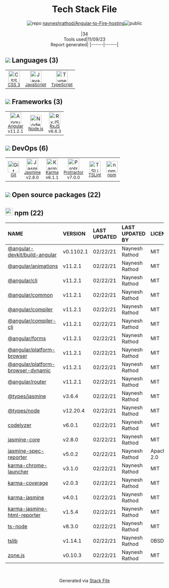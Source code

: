 <!--
--- Readme.md Snippet without images Start ---
## Tech Stack
nayneshrathod/Angular-to-Fire-hosting is built on the following main stack:
- [Jasmine](http://jasmine.github.io/) – Javascript Testing Framework
- [Node.js](http://nodejs.org/) – Frameworks (Full Stack)
- [JavaScript](https://developer.mozilla.org/en-US/docs/Web/JavaScript) – Languages
- [Karma](http://karma-runner.github.io/) – Browser Testing
- [TypeScript](http://www.typescriptlang.org) – Languages
- [Protractor](http://angular.github.io/protractor) – Javascript Testing Framework
- [RxJS](http://reactivex.io/rxjs/) – Concurrency Frameworks
- [Angular](https://angular.io) – Javascript MVC Frameworks
- [TSLint](https://github.com/palantir/tslint) – Code Review

Full tech stack [here](/techstack.md)
--- Readme.md Snippet without images End ---

--- Readme.md Snippet with images Start ---
## Tech Stack
nayneshrathod/Angular-to-Fire-hosting is built on the following main stack:
- <img width='25' height='25' src='https://img.stackshare.io/service/831/7c0b595409af531b9cdeb07f8c513e8b.png' alt='Jasmine'/> [Jasmine](http://jasmine.github.io/) – Javascript Testing Framework
- <img width='25' height='25' src='https://img.stackshare.io/service/1011/n1JRsFeB_400x400.png' alt='Node.js'/> [Node.js](http://nodejs.org/) – Frameworks (Full Stack)
- <img width='25' height='25' src='https://img.stackshare.io/service/1209/javascript.jpeg' alt='JavaScript'/> [JavaScript](https://developer.mozilla.org/en-US/docs/Web/JavaScript) – Languages
- <img width='25' height='25' src='https://img.stackshare.io/service/1420/TidYGd6a.png' alt='Karma'/> [Karma](http://karma-runner.github.io/) – Browser Testing
- <img width='25' height='25' src='https://img.stackshare.io/service/1612/bynNY5dJ.jpg' alt='TypeScript'/> [TypeScript](http://www.typescriptlang.org) – Languages
- <img width='25' height='25' src='https://img.stackshare.io/service/1754/protractor-logo1.png' alt='Protractor'/> [Protractor](http://angular.github.io/protractor) – Javascript Testing Framework
- <img width='25' height='25' src='https://img.stackshare.io/service/1796/984368.png' alt='RxJS'/> [RxJS](http://reactivex.io/rxjs/) – Concurrency Frameworks
- <img width='25' height='25' src='https://img.stackshare.io/service/3745/cb8U-gL6_400x400.jpg' alt='Angular'/> [Angular](https://angular.io) – Javascript MVC Frameworks
- <img width='25' height='25' src='https://img.stackshare.io/service/5561/303157.png' alt='TSLint'/> [TSLint](https://github.com/palantir/tslint) – Code Review

Full tech stack [here](/techstack.md)
--- Readme.md Snippet with images End ---
-->
<div align="center">

# Tech Stack File
![](https://img.stackshare.io/repo.svg "repo") [nayneshrathod/Angular-to-Fire-hosting](https://github.com/nayneshrathod/Angular-to-Fire-hosting)![](https://img.stackshare.io/public_badge.svg "public")
<br/><br/>
|34<br/>Tools used|11/09/23 <br/>Report generated|
|------|------|
</div>

## <img src='https://img.stackshare.io/languages.svg'/> Languages (3)
<table><tr>
  <td align='center'>
  <img width='36' height='36' src='https://img.stackshare.io/service/6727/css.png' alt='CSS 3'>
  <br>
  <sub><a href="https://developer.mozilla.org/en-US/docs/Web/CSS/CSS3">CSS 3</a></sub>
  <br>
  <sub></sub>
</td>

<td align='center'>
  <img width='36' height='36' src='https://img.stackshare.io/service/1209/javascript.jpeg' alt='JavaScript'>
  <br>
  <sub><a href="https://developer.mozilla.org/en-US/docs/Web/JavaScript">JavaScript</a></sub>
  <br>
  <sub></sub>
</td>

<td align='center'>
  <img width='36' height='36' src='https://img.stackshare.io/service/1612/bynNY5dJ.jpg' alt='TypeScript'>
  <br>
  <sub><a href="http://www.typescriptlang.org">TypeScript</a></sub>
  <br>
  <sub></sub>
</td>

</tr>
</table>

## <img src='https://img.stackshare.io/frameworks.svg'/> Frameworks (3)
<table><tr>
  <td align='center'>
  <img width='36' height='36' src='https://img.stackshare.io/service/3745/cb8U-gL6_400x400.jpg' alt='Angular'>
  <br>
  <sub><a href="https://angular.io">Angular</a></sub>
  <br>
  <sub>v11.2.1</sub>
</td>

<td align='center'>
  <img width='36' height='36' src='https://img.stackshare.io/service/1011/n1JRsFeB_400x400.png' alt='Node.js'>
  <br>
  <sub><a href="http://nodejs.org/">Node.js</a></sub>
  <br>
  <sub></sub>
</td>

<td align='center'>
  <img width='36' height='36' src='https://img.stackshare.io/service/1796/984368.png' alt='RxJS'>
  <br>
  <sub><a href="http://reactivex.io/rxjs/">RxJS</a></sub>
  <br>
  <sub>v6.6.3</sub>
</td>

</tr>
</table>

## <img src='https://img.stackshare.io/devops.svg'/> DevOps (6)
<table><tr>
  <td align='center'>
  <img width='36' height='36' src='https://img.stackshare.io/service/1046/git.png' alt='Git'>
  <br>
  <sub><a href="http://git-scm.com/">Git</a></sub>
  <br>
  <sub></sub>
</td>

<td align='center'>
  <img width='36' height='36' src='https://img.stackshare.io/service/831/7c0b595409af531b9cdeb07f8c513e8b.png' alt='Jasmine'>
  <br>
  <sub><a href="http://jasmine.github.io/">Jasmine</a></sub>
  <br>
  <sub>v2.8.0</sub>
</td>

<td align='center'>
  <img width='36' height='36' src='https://img.stackshare.io/service/1420/TidYGd6a.png' alt='Karma'>
  <br>
  <sub><a href="http://karma-runner.github.io/">Karma</a></sub>
  <br>
  <sub>v6.1.1</sub>
</td>

<td align='center'>
  <img width='36' height='36' src='https://img.stackshare.io/service/1754/protractor-logo1.png' alt='Protractor'>
  <br>
  <sub><a href="http://angular.github.io/protractor">Protractor</a></sub>
  <br>
  <sub>v7.0.0</sub>
</td>

<td align='center'>
  <img width='36' height='36' src='https://img.stackshare.io/service/5561/303157.png' alt='TSLint'>
  <br>
  <sub><a href="https://github.com/palantir/tslint">TSLint</a></sub>
  <br>
  <sub></sub>
</td>

<td align='center'>
  <img width='36' height='36' src='https://img.stackshare.io/service/1120/lejvzrnlpb308aftn31u.png' alt='npm'>
  <br>
  <sub><a href="https://www.npmjs.com/">npm</a></sub>
  <br>
  <sub></sub>
</td>

</tr>
</table>


## <img src='https://img.stackshare.io/group.svg' /> Open source packages (22)</h2>

## <img width='24' height='24' src='https://img.stackshare.io/service/1120/lejvzrnlpb308aftn31u.png'/> npm (22)

|NAME|VERSION|LAST UPDATED|LAST UPDATED BY|LICENSE|VULNERABILITIES|
|:------|:------|:------|:------|:------|:------|
|[@angular-devkit/build-angular](https://www.npmjs.com/@angular-devkit/build-angular)|v0.1102.1|02/22/21|Naynesh Rathod |MIT|N/A|
|[@angular/animations](https://www.npmjs.com/@angular/animations)|v11.2.1|02/22/21|Naynesh Rathod |MIT|N/A|
|[@angular/cli](https://www.npmjs.com/@angular/cli)|v11.2.1|02/22/21|Naynesh Rathod |MIT|N/A|
|[@angular/common](https://www.npmjs.com/@angular/common)|v11.2.1|02/22/21|Naynesh Rathod |MIT|N/A|
|[@angular/compiler](https://www.npmjs.com/@angular/compiler)|v11.2.1|02/22/21|Naynesh Rathod |MIT|N/A|
|[@angular/compiler-cli](https://www.npmjs.com/@angular/compiler-cli)|v11.2.1|02/22/21|Naynesh Rathod |MIT|N/A|
|[@angular/forms](https://www.npmjs.com/@angular/forms)|v11.2.1|02/22/21|Naynesh Rathod |MIT|N/A|
|[@angular/platform-browser](https://www.npmjs.com/@angular/platform-browser)|v11.2.1|02/22/21|Naynesh Rathod |MIT|N/A|
|[@angular/platform-browser-dynamic](https://www.npmjs.com/@angular/platform-browser-dynamic)|v11.2.1|02/22/21|Naynesh Rathod |MIT|N/A|
|[@angular/router](https://www.npmjs.com/@angular/router)|v11.2.1|02/22/21|Naynesh Rathod |MIT|N/A|
|[@types/jasmine](https://www.npmjs.com/@types/jasmine)|v3.6.4|02/22/21|Naynesh Rathod |MIT|N/A|
|[@types/node](https://www.npmjs.com/@types/node)|v12.20.4|02/22/21|Naynesh Rathod |MIT|N/A|
|[codelyzer](https://www.npmjs.com/codelyzer)|v6.0.1|02/22/21|Naynesh Rathod |MIT|N/A|
|[jasmine-core](https://www.npmjs.com/jasmine-core)|v2.8.0|02/22/21|Naynesh Rathod |MIT|N/A|
|[jasmine-spec-reporter](https://www.npmjs.com/jasmine-spec-reporter)|v5.0.2|02/22/21|Naynesh Rathod |Apache-2.0|N/A|
|[karma-chrome-launcher](https://www.npmjs.com/karma-chrome-launcher)|v3.1.0|02/22/21|Naynesh Rathod |MIT|N/A|
|[karma-coverage](https://www.npmjs.com/karma-coverage)|v2.0.3|02/22/21|Naynesh Rathod |MIT|N/A|
|[karma-jasmine](https://www.npmjs.com/karma-jasmine)|v4.0.1|02/22/21|Naynesh Rathod |MIT|N/A|
|[karma-jasmine-html-reporter](https://www.npmjs.com/karma-jasmine-html-reporter)|v1.5.4|02/22/21|Naynesh Rathod |MIT|N/A|
|[ts-node](https://www.npmjs.com/ts-node)|v8.3.0|02/22/21|Naynesh Rathod |MIT|N/A|
|[tslib](https://www.npmjs.com/tslib)|v1.14.1|02/22/21|Naynesh Rathod |0BSD|N/A|
|[zone.js](https://www.npmjs.com/zone.js)|v0.10.3|02/22/21|Naynesh Rathod |MIT|N/A|

<br/>
<div align='center'>

Generated via [Stack File](https://github.com/apps/stack-file)
